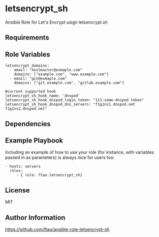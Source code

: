 letsencrypt_sh
=================

Ansible Role for Let's Encrypt usign letsencrypt.sh

Requirements
------------


Role Variables
--------------

```
letsencrypt_domains:
  - email: "hostmaster@exmaple.com"
    domains: ["example.com", "www.example.com"]
  - email: "git@exmaple.com"
    domains: ["git.example.com", "gitlab.example.com"]

#current supported hook 
letsencrypt_sh_hook_name: 'dnspod'
letsencrypt_sh_hook_dnspod_login_token: "111:some-dnspod token"
letsencrypt_sh_hook_dnspod_dns_servers: "f1g1ns1.dnspod.net f1g1ns2.dnspod.net"
```


Dependencies
------------


Example Playbook
----------------

Including an example of how to use your role (for instance, with variables passed in as parameters) is always nice for users too:

    - hosts: servers
      roles:
         - { role: ftao.letsencrypt_sh}

License
-------

MIT

Author Information
------------------

https://github.com/ftao/ansible-role-letsencrypt-sh
